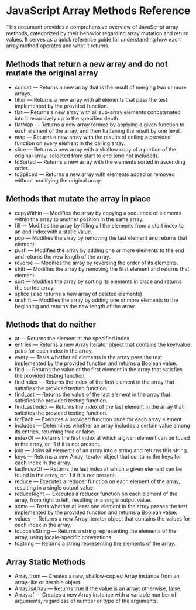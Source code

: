 # JavaScript Array Methods Reference

This document provides a comprehensive overview of JavaScript array methods, categorized by their behavior regarding array mutation and return values. It serves as a quick reference guide for understanding how each array method operates and what it returns.

## Methods that return a new array and do not mutate the original array

- concat ― Returns a new array that is the result of merging two or more arrays.
- filter ― Returns a new array with all elements that pass the test implemented by the provided function.
- flat ― Returns a new array with all sub-array elements concatenated into it recursively up to the specified depth.
- flatMap ― Returns a new array formed by applying a given function to each element of the array, and then flattening the result by one level.
- map ― Returns a new array with the results of calling a provided function on every element in the calling array.
- slice ― Returns a new array with a shallow copy of a portion of the original array, selected from start to end (end not included).
- toSorted ― Returns a new array with the elements sorted in ascending order.
- toSpliced ― Returns a new array with elements added or removed without modifying the original array.

## Methods that mutate the array in place

- copyWithin ― Modifies the array by copying a sequence of elements within the array to another position in the same array.
- fill ― Modifies the array by filling all the elements from a start index to an end index with a static value.
- pop ― Modifies the array by removing the last element and returns that element.
- push ― Modifies the array by adding one or more elements to the end and returns the new length of the array.
- reverse ― Modifies the array by reversing the order of its elements.
- shift ― Modifies the array by removing the first element and returns that element.
- sort ― Modifies the array by sorting its elements in place and returns the sorted array.
- splice (also returns a new array of deleted elements)
- unshift ― Modifies the array by adding one or more elements to the beginning and returns the new length of the array.

## Methods that do neither

- at ― Returns the element at the specified index.
- entries ― Returns a new Array Iterator object that contains the key/value pairs for each index in the array.
- every ― Tests whether all elements in the array pass the test implemented by the provided function and returns a Boolean value.
- find ― Returns the value of the first element in the array that satisfies the provided testing function.
- findIndex ― Returns the index of the first element in the array that satisfies the provided testing function.
- findLast ― Returns the value of the last element in the array that satisfies the provided testing function.
- findLastIndex ― Returns the index of the last element in the array that satisfies the provided testing function.
- forEach ― Executes a provided function once for each array element.
- includes ― Determines whether an array includes a certain value among its entries, returning true or false.
- indexOf ― Returns the first index at which a given element can be found in the array, or -1 if it is not present.
- join ― Joins all elements of an array into a string and returns this string.
- keys ― Returns a new Array Iterator object that contains the keys for each index in the array.
- lastIndexOf ― Returns the last index at which a given element can be found in the array, or -1 if it is not present.
- reduce ― Executes a reducer function on each element of the array, resulting in a single output value.
- reduceRight ― Executes a reducer function on each element of the array, from right to left, resulting in a single output value.
- some ― Tests whether at least one element in the array passes the test implemented by the provided function and returns a Boolean value.
- values ― Returns a new Array Iterator object that contains the values for each index in the array.
- toLocaleString ― Returns a string representing the elements of the array, using locale-specific conventions.
- toString ― Returns a string representing the elements of the array.

## Array Static Methods

- Array.from ― Creates a new, shallow-copied Array instance from an array-like or iterable object.
- Array.isArray ― Returns true if the value is an array; otherwise, false.
- Array.of ― Creates a new Array instance with a variable number of arguments, regardless of number or type of the arguments.
